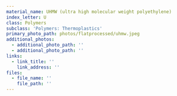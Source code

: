 ```yaml
---
material_name: UHMW (ultra high molecular weight polyethylene)
index_letter: U
class: Polymers
subclass: 'Polymers: Thermoplastics'
primary_photo_path: photos/flatprocessed/uhmw.jpeg
additional_photos:
  - additional_photo_path: ''
  - additional_photo_path: ''
links:
  - link_title: ''
    link_address: ''
files:
  - file_name: ''
    file_path: ''
---
```


